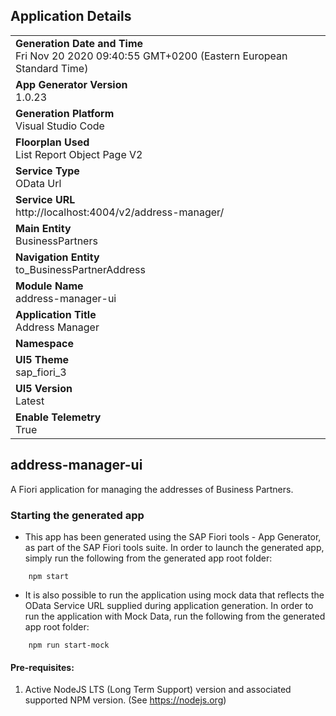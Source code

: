 ## Application Details
|               |
| ------------- |
|**Generation Date and Time**<br>Fri Nov 20 2020 09:40:55 GMT+0200 (Eastern European Standard Time)|
|**App Generator Version**<br>1.0.23|
|**Generation Platform**<br>Visual Studio Code|
|**Floorplan Used**<br>List Report Object Page V2|
|**Service Type**<br>OData Url|
|**Service URL**<br>http://localhost:4004/v2/address-manager/|
|**Main Entity**<br>BusinessPartners|
|**Navigation Entity**<br>to_BusinessPartnerAddress|
|**Module Name**<br>address-manager-ui|
|**Application Title**<br>Address Manager|
|**Namespace**<br>|
|**UI5 Theme**<br>sap_fiori_3|
|**UI5 Version**<br>Latest |
|**Enable Telemetry**<br>True |

## address-manager-ui

A Fiori application for managing the addresses of Business Partners.

### Starting the generated app

-   This app has been generated using the SAP Fiori tools - App Generator, as part of the SAP Fiori tools suite.  In order to launch the generated app, simply run the following from the generated app root folder:

```
    npm start
```

- It is also possible to run the application using mock data that reflects the OData Service URL supplied during application generation.  In order to run the application with Mock Data, run the following from the generated app root folder:

```
    npm run start-mock
```


#### Pre-requisites:

1. Active NodeJS LTS (Long Term Support) version and associated supported NPM version.  (See https://nodejs.org)


